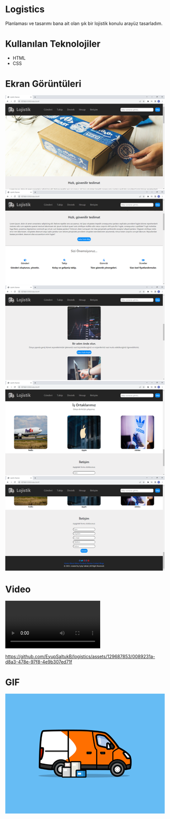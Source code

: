 # Logistics

Planlaması ve tasarımı bana ait olan şık bir lojistik konulu arayüz tasarladım.

# Kullanılan Teknolojiler

- HTML
- CSS

# Ekran Görüntüleri

![](/images/log-1.png)
![](/images/log-2.png)
![](/images/log-3.png)
![](/images/log-4.png)
![](/images/log-5.png)

# Video

![](/images/log-exp.mp4)

https://github.com/EyupSaltukB/logistics/assets/129687853/0089231a-d8a3-478e-97f8-4e9b307ed71f

# GIF

![](/images/log-truck.gif)
